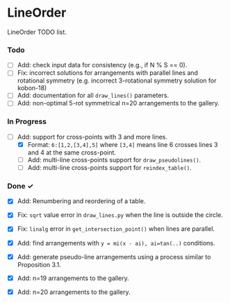 # LineOrder

LineOrder TODO list.

### Todo

- [ ] Add: check input data for consistency (e.g., if N % S == 0).
- [ ] Fix: incorrect solutions for arrangements with parallel lines and rotational symmetry (e.g. incorrect 3-rotational symmetry solution for kobon-18)
- [ ] Add: documentation for all `draw_lines()` parameters. 
- [ ] Add: non-optimal 5-rot symmetrical n=20 arrangements to the gallery.

### In Progress

- [ ] Add: support for cross-points with 3 and more lines.
    - [x] Format: `6:[1,2,[3,4],5]` where `[3,4]` means line 6 crosses lines 3 and 4 at the same cross-point.
    - [ ] Add: multi-line cross-points support for `draw_pseudolines()`.
    - [ ] Add: multi-line cross-points support for `reindex_table()`.

### Done ✓

- [x] Add: Renumbering and reordering of a table.
- [x] Fix: `sqrt` value error in `draw_lines.py` when the line is outside the circle.
- [x] Fix: `linalg` error in `get_intersection_point()` when lines are parallel.
- [x] Add: find arrangements with `y = mi(x - ai), ai=tan(..)` conditions.
- [x] Add: generate pseudo-line arrangements using a process similar to Proposition 3.1.
- [x] Add: n=19 arrangements to the gallery.
- [x] Add: n=20 arrangements to the gallery.

